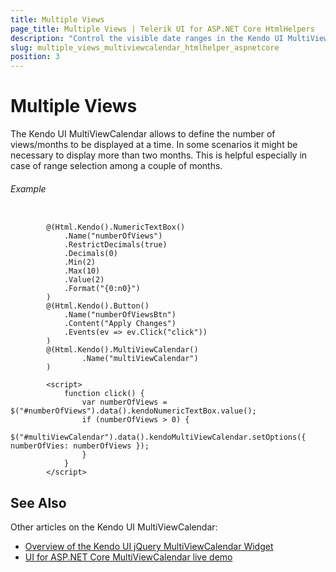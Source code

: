 ```yaml
---
title: Multiple Views
page_title: Multiple Views | Telerik UI for ASP.NET Core HtmlHelpers
description: "Control the visible date ranges in the Kendo UI MultiViewCalendar and manage the number of its horizontally rendered views."
slug: multiple_views_multiviewcalendar_htmlhelper_aspnetcore
position: 3
---
```




# Multiple Views

The Kendo UI MultiViewCalendar allows to define the number of views/months to be displayed at a time. In some scenarios it might be necessary to display more than two months. This is helpful especially in case of range selection among a couple of months.

###### Example

```tab-Razor

        @(Html.Kendo().NumericTextBox()
            .Name("numberOfViews")
            .RestrictDecimals(true)
            .Decimals(0)
            .Min(2)
            .Max(10)
            .Value(2)
            .Format("{0:n0}")
        )
        @(Html.Kendo().Button()
            .Name("numberOfViewsBtn")
            .Content("Apply Changes")
            .Events(ev => ev.Click("click"))
        )
        @(Html.Kendo().MultiViewCalendar()
                .Name("multiViewCalendar")
        )

        <script>
            function click() {
                var numberOfViews = $("#numberOfViews").data().kendoNumericTextBox.value();
                if (numberOfViews > 0) {
                    $("#multiViewCalendar").data().kendoMultiViewCalendar.setOptions({ numberOfVies: numberOfViews });
                } 
            }
        </script>

```

## See Also

Other articles on the Kendo UI MultiViewCalendar:

* [Overview of the Kendo UI jQuery MultiViewCalendar Widget](https://docs.telerik.com/kendo-ui/controls/scheduling/multiviewcalendar/overview)
* [UI for ASP.NET Core MultiViewCalendar live demo](https://demos.telerik.com/aspnet-core/multiviewcalendar)